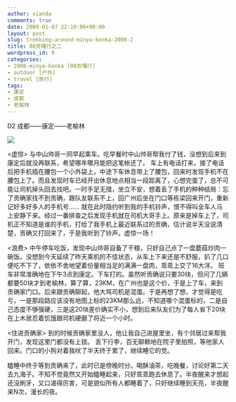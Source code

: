 ```yaml
---
author: xianda
comments: true
date: 2009-01-07 22:10:00+00:00
layout: post
slug: trekking-around-minya-konka-2008-2
title: 08贡嘎行之二
wordpress_id: 9
categories:
- 2008-minya-konka [08贡嘎行]
- outdoor [户外]
- travel [旅行]
tags:
- 康定
- 成都
- 老榆林
---
```


D2 成都——康定——老榆林

![](http://gnr3lq.blu.livefilestore.com/y1pVEUB5ySrvc6ixDCfh-aEt-7ozpKr9GWrb_pkWB_BxrT6IxpErWO6Ta2MqKmqO3qYxV7X6Uwt_v8/DSC_1216.JPG)

<虚惊>
与中山帅哥一同早起乘车。吃早餐时中山帅哥帮我付了钱，没想到后来到康定后就没再联系，希望哪年哪月能把这笔帐还了。
车上有电话打来，接了电话后把手机插在腰包一个小外袋上，中途下车休息带上了腰包，回来时发现手机不在腰包上了。而且发现时车已经开出休息地点相当一段距离了，心想完蛋了，总不可能让司机掉头回去找吧。一时手足无措，坐立不安，想着丢了手机的种种结局：忘了贡确家找不到贡确，跟队友联系不上，回广州后坐在门口等栋梁回来开门，重新记好多好多人的手机号……  <!-- more -->
就在此时隐约听到我的手机铃声，恨不得叫全车人马上安静下来。经过一番排查之后发现手机就在司机大哥手上。原来是掉车上了，司机正不知道是谁的手机，打给了我手机上最近联系过的贡确，估计说半天没说清楚，贡确又打回来了，于是我听到了铃声。虚惊一场！

<浪费>
中午停车吃饭，发现中山帅哥自备了干粮，只好自己点了一盘蘑菇炒肉一碗饭。没想到今天延续了昨天乘机的不佳状态，从车上下来还是不舒服，扒了几口便吃不下了，依依不舍地望着份量相当足的满满一盘肉，乖乖上交了16大洋。
班车非常准确地在下午3点到康定。下车打的。虽然听贡确说只要30块，但问了几辆都要50块才到老榆林，算了算，23KM，在广州也是这个价，于是上了车，来到贡确家门口。后来跟贡确聊起，他大骂司机是混蛋。于是再想了想，才觉得是吃亏，一是那段路应该没有地图上标的23KM那么远，不知道哪个混蛋标的，二是自己态度不够强硬，三是这20块差价确实不小，想到后来队友们为了每人省下20块在上木居忍着饥饿跟司机硬磨了将近一个小时。

<住进贡确家>
到的时候贡确家里没人，他让我自己进屋里坐，有个邻居过来帮我开门，发现这里门都没有上锁。
丢下行李，百无聊赖地在院子里拍照，等他家人回来。门口的小狗对着我吠了半天终于累了，继续睡它的觉。

瞌睡中终于等到贡确来了，此时已是傍晚时分。喝酥油茶，吃晚餐，讨论好第二天去九海子。不知不觉竟然又开始瞌睡起来，只好乖乖跑去休息了。半夜醒来才想起还没刷牙，又口渴得厉害，可是貌似所有人都睡着了，只好继续睡到天亮，半夜醒来N次，漫长的夜。

